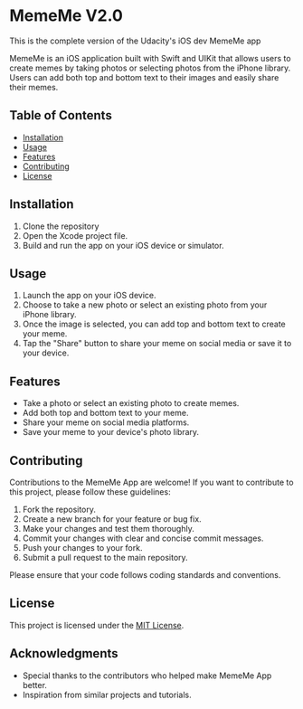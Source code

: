 # MemeMe V2.0
This is the complete version of the Udacity's iOS dev MemeMe app

MemeMe is an iOS application built with Swift and UIKit that allows users to create memes by taking photos or selecting photos from the iPhone library. Users can add both top and bottom text to their images and easily share their memes.

## Table of Contents
- [Installation](#installation)
- [Usage](#usage)
- [Features](#features)
- [Contributing](#contributing)
- [License](#license)

## Installation
1. Clone the repository
2. Open the Xcode project file.
3. Build and run the app on your iOS device or simulator.

## Usage
1. Launch the app on your iOS device.
2. Choose to take a new photo or select an existing photo from your iPhone library.
3. Once the image is selected, you can add top and bottom text to create your meme.
5. Tap the "Share" button to share your meme on social media or save it to your device.

## Features
- Take a photo or select an existing photo to create memes.
- Add both top and bottom text to your meme.
- Share your meme on social media platforms.
- Save your meme to your device's photo library.

## Contributing
Contributions to the MemeMe App are welcome! If you want to contribute to this project, please follow these guidelines:
1. Fork the repository.
2. Create a new branch for your feature or bug fix.
3. Make your changes and test them thoroughly.
4. Commit your changes with clear and concise commit messages.
5. Push your changes to your fork.
6. Submit a pull request to the main repository.

Please ensure that your code follows coding standards and conventions.

## License
This project is licensed under the [MIT License](LICENSE).

## Acknowledgments
- Special thanks to the contributors who helped make MemeMe App better.
- Inspiration from similar projects and tutorials.

